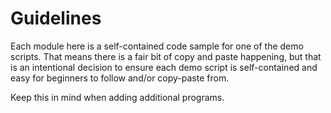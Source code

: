 # Guidelines

Each module here is a self-contained code sample for one of the demo scripts.
That means there is a fair bit of copy and paste happening, but that is an
intentional decision to ensure each demo script is self-contained and easy
for beginners to follow and/or copy-paste from.

Keep this in mind when adding additional programs.